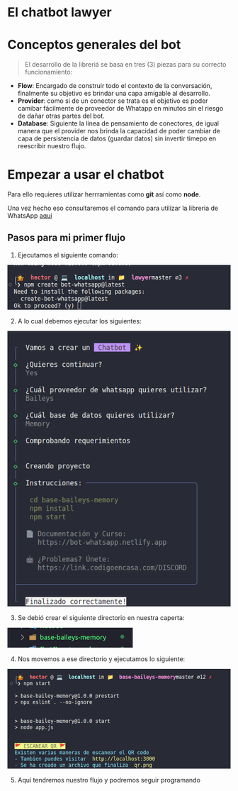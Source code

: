 # El chatbot lawyer

# Conceptos generales del bot

> El desarrollo de la libreriá se basa en tres (3) piezas para su correcto funcionamiento:

- **Flow**: Encargado de construir todo el contexto de la conversación, finalmente su objetivo es brindar una capa amigable al desarrollo.
- **Provider**: como si de un conector se trata es el objetivo es poder camibar fácilmente de proveedor de Whatapp en minutos sin el riesgo de dañar otras partes del bot.
- **Database**: Siguiente la línea de pensamiento de conectores, de igual manera que el provider nos brinda la capacidad de poder cambiar de capa de persistencia de datos (guardar datos) sin invertir timepo en reescribir nuestro flujo.


# Empezar a usar el chatbot 

Para ello requieres utilizar herrramientas como **git** así como **node**. 

Una vez hecho eso consultaremos el comando para utilizar la libreria de WhatsApp [aquí](https://bot-whatsapp.netlify.app/)

## Pasos para mi primer flujo 

1. Ejecutamos el siguiente comando: 

![alt text](./img/image.png)

2. A lo cual debemos ejecutar los siguientes:

![alt text](./img/image01.png)

3. Se debió crear el siguiente directorio en nuestra caperta:

![alt text](./img/image02.png)

4. Nos movemos a ese directorio y ejecutamos lo siguiente:

![alt text](./img/image03.png)

5. Aquí tendremos nuestro flujo y podremos seguir programando 
